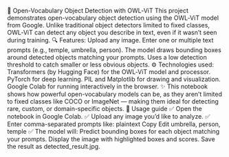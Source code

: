 🧠 Open-Vocabulary Object Detection with OWL‑ViT
This project demonstrates open-vocabulary object detection using the OWL‑ViT model from Google.
Unlike traditional object detectors limited to fixed classes, OWL‑ViT can detect any object you describe in text, even if it wasn’t seen during training.
🔍 Features:
Upload any image.
Enter one or multiple text prompts (e.g., temple, umbrella, person).
The model draws bounding boxes around detected objects matching your prompts.
Uses a low detection threshold to catch smaller or less obvious objects.
⚙️ Technologies used:
Transformers (by Hugging Face) for the OWL‑ViT model and processor.
PyTorch for deep learning.
PIL and Matplotlib for drawing and visualization.
Google Colab for running interactively in the browser.
✨ This notebook shows how powerful open-vocabulary models can be, as they aren’t limited to fixed classes like COCO or ImageNet — making them ideal for detecting rare, custom, or domain-specific objects.
🧪 Usage guide
✅ Open the notebook in Google Colab.
✅ Upload any image you’d like to analyze.
✅ Enter comma-separated prompts like:
plaintext
Copy
Edit
umbrella, person, temple
✅ The model will:
Predict bounding boxes for each object matching your prompts.
Display the image with highlighted boxes and scores.
Save the result as detected_result.jpg.


